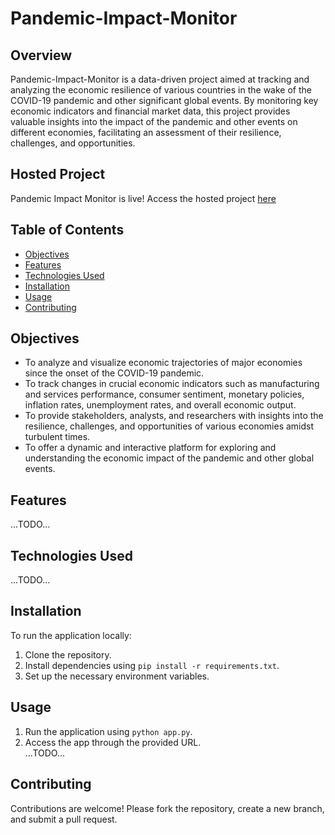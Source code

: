 # Pandemic-Impact-Monitor

## Overview
Pandemic-Impact-Monitor is a data-driven project aimed at tracking and analyzing the economic resilience of various countries in the wake of the COVID-19 pandemic and other significant global events. By monitoring key economic indicators and financial market data, this project provides valuable insights into the impact of the pandemic and other events on different economies, facilitating an assessment of their resilience, challenges, and opportunities.<br/>

## Hosted Project
Pandemic Impact Monitor is live! Access the hosted project [here](https://pandemic-impact-monitor.onrender.com/)<br/>


## Table of Contents
- [Objectives](#objectives)
- [Features](#features)
- [Technologies Used](#technologies-used)
- [Installation](#installation)
- [Usage](#usage)
- [Contributing](#contributing)

## Objectives
- To analyze and visualize economic trajectories of major economies since the onset of the COVID-19 pandemic.
- To track changes in crucial economic indicators such as manufacturing and services performance, consumer sentiment, monetary policies, inflation rates, unemployment rates, and overall economic output.
- To provide stakeholders, analysts, and researchers with insights into the resilience, challenges, and opportunities of various economies amidst turbulent times.
- To offer a dynamic and interactive platform for exploring and understanding the economic impact of the pandemic and other global events.

## Features
...TODO...

## Technologies Used
...TODO...

## Installation
To run the application locally:
1. Clone the repository.
2. Install dependencies using `pip install -r requirements.txt`.
3. Set up the necessary environment variables.

## Usage
1. Run the application using `python app.py`.
2. Access the app through the provided URL.<br/>
...TODO...

## Contributing
Contributions are welcome! Please fork the repository, create a new branch, and submit a pull request.
